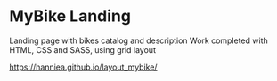 # MyBike Landing

Landing page with bikes catalog and description
Work completed with HTML, CSS and SASS, using grid layout

https://hanniea.github.io/layout_mybike/
